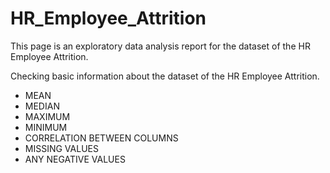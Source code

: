 # HR_Employee_Attrition
This page is an exploratory data analysis report for the dataset of the HR Employee Attrition.

Checking basic information about the dataset of the HR Employee Attrition.

 - MEAN
 - MEDIAN
 - MAXIMUM
 - MINIMUM
 - CORRELATION BETWEEN COLUMNS
 - MISSING VALUES
 - ANY NEGATIVE VALUES
